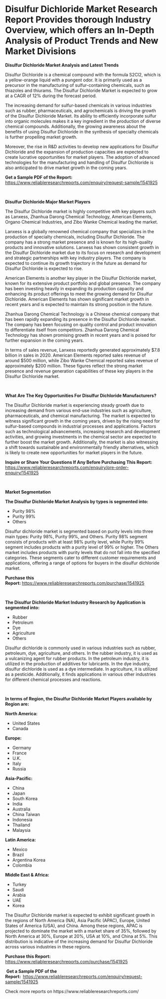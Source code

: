 <p><h1>Disulfur Dichloride Market Research Report Provides thorough Industry Overview, which offers an In-Depth Analysis of Product Trends and New Market Divisions</h1></p><p><strong>Disulfur Dichloride Market Analysis and Latest Trends</strong></p>
<p><p>Disulfur Dichloride is a chemical compound with the formula S2Cl2, which is a yellow-orange liquid with a pungent odor. It is primarily used as a precursor in the manufacturing of sulfur-containing chemicals, such as thiazoles and thiurams. The Disulfur Dichloride Market is expected to grow at a CAGR of 12% during the forecast period. </p><p>The increasing demand for sulfur-based chemicals in various industries such as rubber, pharmaceuticals, and agrochemicals is driving the growth of the Disulfur Dichloride Market. Its ability to efficiently incorporate sulfur into organic molecules makes it a key ingredient in the production of diverse chemical compounds. Additionally, the growing awareness about the benefits of using Disulfur Dichloride in the synthesis of specialty chemicals is further propelling market growth.</p><p>Moreover, the rise in R&D activities to develop new applications for Disulfur Dichloride and the expansion of production capacities are expected to create lucrative opportunities for market players. The adoption of advanced technologies for the manufacturing and handling of Disulfur Dichloride is also anticipated to drive market growth in the coming years.</p></p>
<p><strong>Get a Sample PDF of the Report:&nbsp;</strong> <a href="https://www.reliableresearchreports.com/enquiry/request-sample/1541925">https://www.reliableresearchreports.com/enquiry/request-sample/1541925</a></p>
<p>&nbsp;</p>
<p><strong>Disulfur Dichloride Major Market Players</strong></p>
<p><p>The Disulfur Dichloride market is highly competitive with key players such as Lanxess, Zhanhua Darong Chemical Technology, American Elements, Organo Chemical Industries, and Zibo Wanke Chemical leading the market. </p><p>Lanxess is a globally renowned chemical company that specializes in the production of specialty chemicals, including Disulfur Dichloride. The company has a strong market presence and is known for its high-quality products and innovative solutions. Lanxess has shown consistent growth in the Disulfur Dichloride market due to its focus on research and development and strategic partnerships with key industry players. The company is expected to continue its growth trajectory in the future as demand for Disulfur Dichloride is expected to rise.</p><p>American Elements is another key player in the Disulfur Dichloride market, known for its extensive product portfolio and global presence. The company has been investing heavily in expanding its production capacity and enhancing its product offerings to meet the growing demand for Disulfur Dichloride. American Elements has shown significant market growth in recent years and is expected to maintain its strong position in the future.</p><p>Zhanhua Darong Chemical Technology is a Chinese chemical company that has been rapidly expanding its presence in the Disulfur Dichloride market. The company has been focusing on quality control and product innovation to differentiate itself from competitors. Zhanhua Darong Chemical Technology has shown promising growth in recent years and is poised for further expansion in the coming years.</p><p>In terms of sales revenue, Lanxess reportedly generated approximately $7.8 billion in sales in 2020. American Elements reported sales revenue of around $500 million, while Zibo Wanke Chemical reported sales revenue of approximately $200 million. These figures reflect the strong market presence and revenue generation capabilities of these key players in the Disulfur Dichloride market.</p></p>
<p>&nbsp;</p>
<p><strong>What Are The Key Opportunities For Disulfur Dichloride Manufacturers?</strong></p>
<p><p>The Disulfur Dichloride market is experiencing steady growth due to increasing demand from various end-use industries such as agriculture, pharmaceuticals, and chemical manufacturing. The market is expected to witness significant growth in the coming years, driven by the rising need for sulfur-based compounds in industrial processes and applications. Factors such as technological advancements, increasing research and development activities, and growing investments in the chemical sector are expected to further boost the market growth. Additionally, the market is also witnessing a shift towards sustainable and environmentally friendly alternatives, which is likely to create new opportunities for market players in the future.</p></p>
<p><strong>Inquire or Share Your Questions If Any Before Purchasing This Report:</strong> <a href="https://www.reliableresearchreports.com/enquiry/pre-order-enquiry/1541925">https://www.reliableresearchreports.com/enquiry/pre-order-enquiry/1541925</a></p>
<p>&nbsp;</p>
<p><strong>Market Segmentation</strong></p>
<p><strong>The Disulfur Dichloride Market Analysis by types is segmented into:</strong></p>
<p><ul><li>Purity 98%</li><li>Purity 99%</li><li>Others</li></ul></p>
<p><p>Disulfur dichloride market is segmented based on purity levels into three main types: Purity 98%, Purity 99%, and Others. Purity 98% segment consists of products with at least 98% purity level, while Purity 99% segment includes products with a purity level of 99% or higher. The Others market includes products with purity levels that do not fall into the specified categories. These segments cater to different customer requirements and applications, offering a range of options for buyers in the disulfur dichloride market.</p></p>
<p><strong>Purchase this Report:&nbsp;</strong><a href="https://www.reliableresearchreports.com/purchase/1541925">https://www.reliableresearchreports.com/purchase/1541925</a></p>
<p>&nbsp;</p>
<p><strong>The Disulfur Dichloride Market Industry Research by Application is segmented into:</strong></p>
<p><ul><li>Rubber</li><li>Petroleum</li><li>Dye</li><li>Agriculture</li><li>Others</li></ul></p>
<p><p>Disulfur dichloride is commonly used in various industries such as rubber, petroleum, dye, agriculture, and others. In the rubber industry, it is used as a vulcanizing agent for rubber products. In the petroleum industry, it is utilized in the production of additives for lubricants. In the dye industry, disulfur dichloride is used as a dye intermediate. In agriculture, it is utilized as a pesticide. Additionally, it finds applications in various other industries for different chemical processes and reactions.</p></p>
<p>&nbsp;</p>
<p><strong>In terms of Region, the Disulfur Dichloride Market Players available by Region are:</strong></p>
<p>
    <p> <strong> North America: </strong>
        <ul>
            <li>United States</li>
            <li>Canada</li>
        </ul>
        </p> 
    <p> <strong> Europe: </strong>
        <ul>
            <li>Germany</li>
            <li>France</li>
            <li>U.K.</li>
            <li>Italy</li>
            <li>Russia</li>
        </ul>
        </p> 
    <p> <strong> Asia-Pacific: </strong>
        <ul>
            <li>China</li>
            <li>Japan</li>
            <li>South Korea</li>
            <li>India</li>
            <li>Australia</li>
            <li>China Taiwan</li>
            <li>Indonesia</li>
            <li>Thailand</li>
            <li>Malaysia</li>
        </ul>
        </p> 
    <p> <strong> Latin America: </strong>
        <ul>
            <li>Mexico</li>
            <li>Brazil</li>
            <li>Argentina Korea</li>
            <li>Colombia</li>
        </ul>
        </p> 
    <p> <strong> Middle East & Africa: </strong>
        <ul>
            <li>Turkey</li>
            <li>Saudi</li>
            <li>Arabia</li>
            <li>UAE</li>
            <li>Korea</li>
        </ul>
    </p>
    </p>
<p><p>The Disulfur Dichloride market is expected to exhibit significant growth in the regions of North America (NA), Asia Pacific (APAC), Europe, United States of America (USA), and China. Among these regions, APAC is projected to dominate the market with a market share of 35%, followed by North America at 30%, Europe at 20%, USA at 10%, and China at 5%. This distribution is indicative of the increasing demand for Disulfur Dichloride across various industries in these regions.</p></p>
<p><strong>Purchase this Report: </strong><a href="https://www.reliableresearchreports.com/purchase/1541925">https://www.reliableresearchreports.com/purchase/1541925</a></p>
<p>&nbsp;<strong>Get a Sample PDF of the Report:&nbsp;&nbsp;</strong><a href="https://www.reliableresearchreports.com/enquiry/request-sample/1541925">https://www.reliableresearchreports.com/enquiry/request-sample/1541925</a></p>
<p><strong></strong></p>
<p>Check more reports on https://www.reliableresearchreports.com/</p>